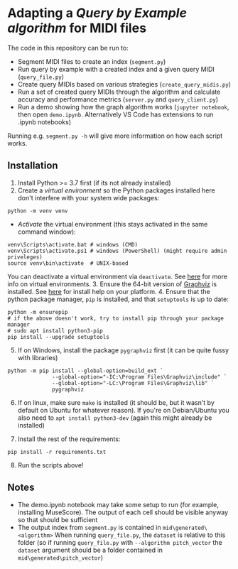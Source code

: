 # Adapting a _Query by Example algorithm_ for MIDI files

The code in this repository can be run to:
- Segment MIDI files to create an index (`segment.py`)
- Run query by example with a created index and a given query MIDI (`query_file.py`)
- Create query MIDIs based on various strategies (`create_query_midis.py`)
- Run a set of created query MIDIs through the algorithm and calculate accuracy and performance metrics (`server.py` 
  and `query_client.py`)
- Run a demo showing how the graph algorithm works (`jupyter notebook`, then open `demo.ipynb`. 
  Alternatively VS Code has extensions to run .ipynb notebooks)
  
Running e.g. `segment.py -h` will give more information on how each script works.

## Installation

1. Install Python >= 3.7 first (if its not already installed)
2. Create a *virtual environment* so the Python packages installed here don't
interfere with your system wide packages:
  
```console
python -m venv venv
```
- *Activate* the virtual environment (this stays activated in the same command window):
```console 
venv\Scripts\activate.bat # windows (CMD)
venv\Scripts\activate.ps1 # windows (PowerShell) (might require admin priveleges)
source venv\bin\activate  # UNIX-based
```

You can deactivate a virtual environment via `deactivate`. See [here](https://docs.python.org/3/library/venv.html) for
more info on virtual environments.
3. Ensure the 64-bit version of [Graphviz](https://www.graphviz.org/download/) is installed. See 
   [here](https://pygraphviz.github.io/documentation/stable/install.html) for install help on your platform.
4. Ensure that the python package manager, `pip` is installed, and that `setuptools` is up to date:
```console
python -m ensurepip
# if the above doesn't work, try to install pip through your package manager
# sudo apt install python3-pip
pip install --upgrade setuptools
```
5. If on Windows, install the package `pygraphviz` first (it can be quite fussy with libraries)
```console
python -m pip install --global-option=build_ext `
              --global-option="-IC:\Program Files\Graphviz\include" `
              --global-option="-LC:\Program Files\Graphviz\lib" `
              pygraphviz
```
6. If on linux, make sure `make` is installed (it should be, but it wasn't
   by default on Ubuntu for whatever reason). If you're on Debian/Ubuntu you 
   also need to `apt install python3-dev` (again this might already be installed)
   
7. Install the rest of the requirements:
```console
pip install -r requirements.txt
```
8. Run the scripts above!

## Notes

- The demo.ipynb notebook may take some setup to run (for example, installing MuseScore).
The output of each cell should be visible anyway so that should be sufficient
- The output index from `segment.py` is contained in `mid\generated\<algorithm>` When running
`query_file.py`, the `dataset` is relative to this folder (so if running `query_file.py` with `--algorithm pitch_vector`
  the `dataset` argument should be a folder contained in `mid\generated\pitch_vector`)
